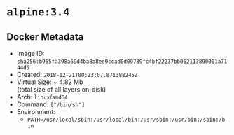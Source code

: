 # `alpine:3.4`

## Docker Metadata

- Image ID: `sha256:b955fa398a69d4ba8a8ee9ccad0d09789fc4bf22237bb062113890001a7144d5`
- Created: `2018-12-21T00:23:07.871388245Z`
- Virtual Size: ~ 4.82 Mb  
  (total size of all layers on-disk)
- Arch: `linux`/`amd64`
- Command: `["/bin/sh"]`
- Environment:
  - `PATH=/usr/local/sbin:/usr/local/bin:/usr/sbin:/usr/bin:/sbin:/bin`
